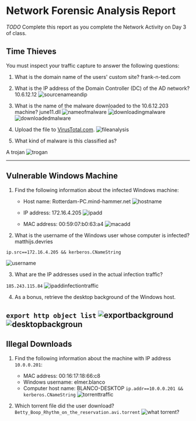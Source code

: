 # Network Forensic Analysis Report

_TODO_ Complete this report as you complete the Network Activity on Day 3 of class.

## Time Thieves 
You must inspect your traffic capture to answer the following questions:

1. What is the domain name of the users' custom site?
    frank-n-ted.com
2. What is the IP address of the Domain Controller (DC) of the AD network?
    10.6.12.12
![sourcenameandip](network.01.domainnameandip.png)
3. What is the name of the malware downloaded to the 10.6.12.203 machine?
    june11.dll
![nameofmalware](network.02.nameofmalware.png)
![downloadingmalware](network.03.downloadingmalware.png)
![downloadedmalware](network.04.downloadedmalware.png)

4. Upload the file to [VirusTotal.com](https://www.virustotal.com/gui/).
![fileanalysis](network.05.virustotalanalysis.png)

5. What kind of malware is this classified as?

A trojan
![trogan](network.06.trojan.png)

---

## Vulnerable Windows Machine

1. Find the following information about the infected Windows machine:
    - Host name: Rotterdam-PC.mind-hammer.net
![hostname](network.07.hostname.png)  

    - IP address: 172.16.4.205
![ipadd](network.08.ipadd.png)

    - MAC address: 00:59:07:b0:63:a4
![macadd](network.09.macadd.png)
    
2. What is the username of the Windows user whose computer is infected?
matthijs.devries

`ip.src==172.16.4.205 && kerberos.CNameString`

![username](network.10.username.png)

3. What are the IP addresses used in the actual infection traffic?

`185.243.115.84`
![ipaddinfectiontraffic](network.11.infectiontraffic.png)

4. As a bonus, retrieve the desktop background of the Windows host.

`export http object list`
![exportbackground](network.12.deskexport.png)
![desktopbackgroun](network.13.deskback.png)
---

## Illegal Downloads

1. Find the following information about the machine with IP address `10.0.0.201`:
    - MAC address: 00:16:17:18:66:c8
    - Windows username: elmer.blanco
    - Computer host name: BLANCO-DESKTOP
`ip.addr==10.0.0.201 && kerberos.CNameString`
![torrenttraffic](network.14.torrenttraffic.png)

2. Which torrent file did the user download?
`Betty_Boop_Rhythm_on_the_reservation.avi.torrent`
![what torrent?](network.15.whattorrent.png)

